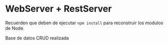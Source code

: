# WebServer + RestServer

Recuerden que deben de ejecutar ```npm install``` para reconstruir los modulos de Node.


Base de datos CRUD realizada